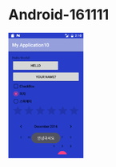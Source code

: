 # Android-161111


<img width=150 src='https://github.com/jsy2540/Android-161111/blob/master/app/pics/s1.png'>
